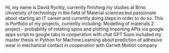 Hi, my name is David Rychly, currently finishing my studies at Brno University of technology in the field of Material sciences but passionate about starting an IT career and currently doing steps in order to do so.
This is Portfolio of my projects, currently including:
  Modelling of materials 2 project - probability of rotating spins and plotting
  Importing APIs via google apps script to google tabs in cooperation with chat GPT
  Soon included my master thesis in Python for Machine Learning about prediction of adhesive wear in mechanical contact in cooperation with Garrett Motion company
  
